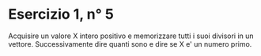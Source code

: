 # Esercizio 1, n° 5
Acquisire un valore X intero positivo e memorizzare tutti i suoi divisori in un vettore.
Successivamente dire quanti sono e dire se X e' un numero primo.